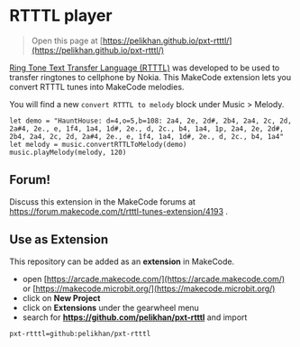 # RTTTL player

> Open this page at [https://pelikhan.github.io/pxt-rtttl/](https://pelikhan.github.io/pxt-rtttl/)

[Ring Tone Text Transfer Language (RTTTL)](https://en.wikipedia.org/wiki/Ring_Tone_Transfer_Language) 
was developed to be used to transfer ringtones to cellphone 
by Nokia. This MakeCode extension lets you convert RTTTL tunes into MakeCode
melodies.

You will find a new ``convert RTTTL to melody`` block under Music > Melody.

```blocks
let demo = "HauntHouse: d=4,o=5,b=108: 2a4, 2e, 2d#, 2b4, 2a4, 2c, 2d, 2a#4, 2e., e, 1f4, 1a4, 1d#, 2e., d, 2c., b4, 1a4, 1p, 2a4, 2e, 2d#, 2b4, 2a4, 2c, 2d, 2a#4, 2e., e, 1f4, 1a4, 1d#, 2e., d, 2c., b4, 1a4"
let melody = music.convertRTTLToMelody(demo)
music.playMelody(melody, 120)
```

## Forum!

Discuss this extension in the MakeCode forums at https://forum.makecode.com/t/rtttl-tunes-extension/4193 .

## Use as Extension

This repository can be added as an **extension** in MakeCode.

* open [https://arcade.makecode.com/](https://arcade.makecode.com/) or 
[https://makecode.microbit.org/](https://makecode.microbit.org/)
* click on **New Project**
* click on **Extensions** under the gearwheel menu
* search for **https://github.com/pelikhan/pxt-rtttl** and import

<script src="https://makecode.com/gh-pages-embed.js"></script><script>makeCodeRender("{{ site.makecode.home_url }}", "{{ site.github.owner_name }}/{{ site.github.repository_name }}");</script>

```package
pxt-rtttl=github:pelikhan/pxt-rtttl
```
